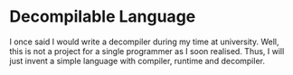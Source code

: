 # Decompilable Language

I once said I would write a decompiler during my time at university. Well, this is not a project for a single programmer as I soon realised. Thus, I will just invent a simple language with compiler, runtime and decompiler.
